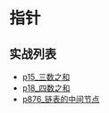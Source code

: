 # 指针

## 实战列表
- [p15_三数之和](../problem/p15_三数之和.md)
- [p18_四数之和](../problem/p18_四数之和.md)
- [p876_链表的中间节点](problem/p876_链表的中间节点.md)